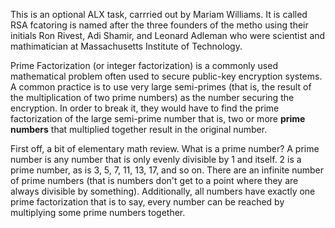 This is an optional ALX task, carrried out by Mariam Williams.
It is called RSA fcatoring is named after the three founders of the metho using their initials
Ron Rivest, Adi Shamir, and Leonard Adleman who were scientist and mathimatician at Massachusetts Institute of Technology.

Prime Factorization (or integer factorization) is a commonly used mathematical problem often used to secure public-key encryption systems.
A common practice is to use very large semi-primes (that is, the result of the multiplication of two prime numbers) as the number securing the encryption.
In order to break it, they would have to find the prime factorization of the large semi-prime number that is, two or more **prime numbers** that multiplied together result in the original number.

First off, a bit of elementary math review. What is a prime number? A prime number is any number that is only evenly divisible by 1 and itself. 2 is a prime number, as is 3, 5, 7, 11, 13, 17, and so on.
 There are an infinite number of prime numbers (that is numbers don't get to a point where they are always divisible by something).
Additionally, all numbers have exactly one prime factorization that is to say, every number can be reached by multiplying some prime numbers together.
